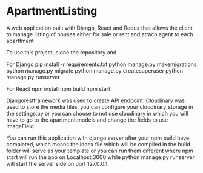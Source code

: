# ApartmentListing
A web application built with Django, React and Redux that allows the client to manage listing of houses either for sale or rent and attach agent to each aparttment

To use this project, clone the repository and 

For Django
    pip install -r requirements.txt
    python manage.py makemigrations
    python manage.py migrate
    python manage.py createsuperuser
    python manage.py runserver
    
For React
    npm install
    npm build
    npm start
    
Djangorestframework was used to create API endpoint:
Cloudinary was used to store the media files, you can configure your cloudinary_storage in the settings.py or you can choose to not use cloudinary 
in which you will have to go to the apartment.models and change the fields to use ImageField.

You can run this application with django server after your npm build have completed, which means the index file which will be compiled in the build folder
will serve as your template or you can run them different where npm start will run the app on Localhost:3000 while python manage.py runserver will
start the server side on port 127.0.0.1.

